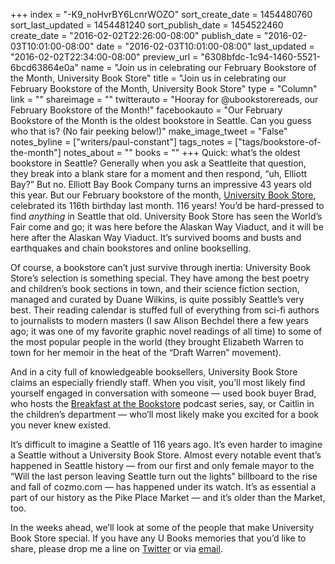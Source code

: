 +++
index = "-K9_noHvrBY6LcnrWOZO"
sort_create_date = 1454480760
sort_last_updated = 1454481240
sort_publish_date = 1454522460
create_date = "2016-02-02T22:26:00-08:00"
publish_date = "2016-02-03T10:01:00-08:00"
date = "2016-02-03T10:01:00-08:00"
last_updated = "2016-02-02T22:34:00-08:00"
preview_url = "6308bfdc-1c94-1460-5521-6bcd63864e0a"
name = "Join us in celebrating our February Bookstore of the Month, University Book Store"
title = "Join us in celebrating our February Bookstore of the Month, University Book Store"
type = "Column"
link = ""
shareimage = ""
twitterauto = "Hooray for @ubookstorereads, our February Bookstore of the Month!"
facebookauto = "Our February Bookstore of the Month is the oldest bookstore in Seattle. Can you guess who that is? (No fair peeking below!)"
make_image_tweet = "False"
notes_byline = ["writers/paul-constant"]
tags_notes = ["tags/bookstore-of-the-month"]
notes_about = ""
books = ""
+++
Quick: what’s the oldest bookstore in Seattle? Generally when you ask a Seattleite that question, they break into a blank stare for a moment and then respond, “uh, Elliott Bay?” But no. Elliott Bay Book Company turns an impressive 43 years old this year. But our February bookstore of the month, [University Book Store](http://www.bookstore.washington.edu/home/home.taf?), celebrated its 116th birthday last month. 116 years! You’d be hard-pressed to find *anything* in Seattle that old. University Book Store has seen the World’s Fair come and go; it was here before the Alaskan Way Viaduct, and it will be here after the Alaskan Way Viaduct. It’s survived booms and busts and earthquakes and chain bookstores and online bookselling.

Of course, a bookstore can’t just survive through inertia: University Book Store’s selection is something special. They have among the best poetry and children’s book sections in town, and their science fiction section, managed and curated by Duane Wilkins, is quite possibly Seattle’s very best. Their reading calendar is stuffed full of everything from sci-fi authors to journalists to modern masters (I saw Alison Bechdel there a few years ago; it was one of my favorite graphic novel readings of all time) to some of the most popular people in the world (they brought Elizabeth Warren to town for her memoir in the heat of the “Draft Warren” movement). 

And in a city full of knowledgeable booksellers, University Book Store claims an especially friendly staff. When you visit, you’ll most likely find yourself engaged in conversation with someone — used book buyer Brad, who hosts the [Breakfast at the Bookstore](https://soundcloud.com/ubookstore) podcast series, say, or Caitlin in the children’s department — who’ll most likely make you excited for a book you never knew existed.

It’s difficult to imagine a Seattle of 116 years ago. It’s even harder to imagine a Seattle without a University Book Store. Almost every notable event that’s happened in Seattle history — from our first and only female mayor to the “Will the last person leaving Seattle turn out the lights” billboard to the rise and fall of cozmo.com — has happened under its watch. It’s as essential a part of our history as the Pike Place Market — and it’s older than the Market, too.

In the weeks ahead, we’ll look at some of the people that make University Book Store special. If you have any U Books memories that you’d like to share, please drop me a line on [Twitter](https://twitter.com/paulconstant) or via [email](http://seattlereviewofbooks.com/about/). 